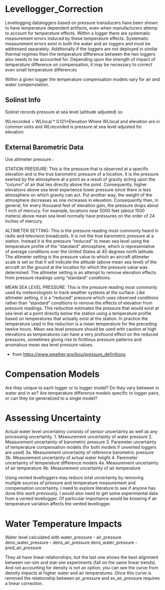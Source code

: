 
<!-- README.md is generated from README.Rmd. Please edit that file -->

# Levellogger\_Correction

Levellogging dataloggers based on pressure transducers have been shown
to have temperature dependent artifacts, even when manufacturers attemp
to account for temperature effects. Within a logger there are systematic
measurement errors induced by these temperature effects. Systematic
measurement errors exist in both the water and air loggers and must be
addressed separately. Additionally if the loggers are not deployed in
similar thermal regimes then the temperature difference between the two
loggers also needs to be accounted for. Depending upon the strength of
impact of temperature difference on compensation, it may be necessary to
correct even small temperature differences

Within a given logger the temperature compensation models vary for air
and water compenstation.

## Solinst Info

Solinst records pressure at sea level (altitude adjusted) so

WLrecorded = WLlocal \* 0.121\*Elevation Where WLlocal and elevation are
in common units and WLrecorded is pressure at sea level adjusted for
elevation

## External Barometric Data

Use altimeter pressure :

STATION PRESSURE: This is the pressure that is observed at a specific
elevation and is the true barometric pressure of a location. It is the
pressure exerted by the atmosphere at a point as a result of gravity
acting upon the “column” of air that lies directly above the point.
Consequently, higher elevations above sea level experience lower
pressure since there is less atmosphere on which gravity can act. Put
another way, the weight of the atmosphere decreases as one increases in
elevation. Consequently then, in general, for every thousand feet of
elevation gain, the pressure drops about 1 inch of mercury. For example,
locations near 5000 feet (about 1500 meters) above mean sea level
normally have pressures on the order of 24 inches of mercury.

ALTIMETER SETTING: This is the pressure reading most commonly heard in
radio and television broadcasts. It is not the true barometric pressure
at a station. Instead it is the pressure “reduced” to mean sea level
using the temperature profile of the “standard” atmosphere, which is
representative of average conditions over the United States at 40
degrees north latitude. The altimeter setting is the pressure value to
which an aircraft altimeter scale is set so that it will indicate the
altitude (above mean sea level) of the aircraft on the ground at the
location for which the pressure value was determined. The altimeter
setting is an attempt to remove elevation effects from pressure readings
using “standard” conditions.

MEAN SEA LEVEL PRESSURE: This is the pressure reading most commonly used
by meteorologists to track weather systems at the surface. Like
altimeter setting, it is a “reduced” pressure which uses observed
conditions rather than “standard” conditions to remove the effects of
elevation from pressure readings. This reduction estimates the pressure
that would exist at sea level at a point directly below the station
using a temperature profile based on temperatures that actually exist at
the station. In practice the temperature used in the reduction is a mean
temperature for the preceding twelve hours. Mean sea level pressure
should be used with caution at high elevations as temperatures can have
a very profound effect on the reduced pressures, sometimes giving rise
to fictitious pressure patterns and anomalous mean sea level pressure
values.

  - from <https://www.weather.gov/bou/pressure_definitions>

# Compensation Models

Are they unique to each logger or to logger model? Do they vary between
in water and in air? Are temperature difference models specific to
logger pairs, or can they be generalized to a single model?

# Assessing Uncertainty

Actual water level uncertainty consists of sensor uncertainty as well as
any processing uncertainty. 1. Measurement uncertainty of water pressure
2. Measurement uncertainty of barometric pressure 3. Parameter
uncertainty of temperature compensation models (for both models if
unvented loggers are used) 3a. Measurement uncertainty of reference
barometric pressure 3b. Measurement uncertainty of actual water height
4. Paremeter uncertainty of temperature difference models 4a.
Measurement uncertainty of air temperature 4b. Measurement uncertainty
of air temperature

Using vented levelloggers may reduce total uncertainty by removing
multiple sources of pressure and temperature measurement and
compensation uncertainty. I need to explore literature to see if anyone
has done this work previously. I would also need to get some
experimental data from a vented levellogger. Of particular importance
would be knowing if air temperature variation affects the vented
levellogger.

# Water Temperature Impacts

Water level calculated with water\_pressure - air\_pressure
dens\_water\_pressure - dens\_air\_pressure dens\_water\_pressure -
pred\_air\_pressure

They all have linear relationships, but the last one shows the best
alignment between var-sim and stat-sim experiments (fall on the same
linear trends). And not accounting for density is not an option, you can
see the curve from density impacts at higher water and air temperatures.
Once this curve is removed the relationship between air\_pressure and
ex\_air\_pressure requires a linear correction.
